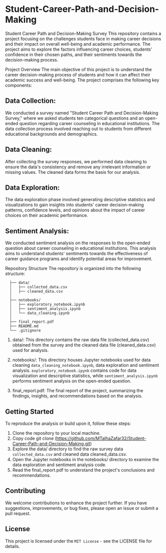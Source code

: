 # Student-Career-Path-and-Decision-Making
Student Career Path and Decision-Making Survey
This repository contains a project focusing on the challenges students face in making career decisions and their impact on overall well-being and academic performance. The project aims to explore the factors influencing career choices, students' confidence in their chosen paths, and their sentiments towards the decision-making process.

Project Overview
The main objective of this project is to understand the career decision-making process of students and how it can affect their academic success and well-being. The project comprises the following key components:

## Data Collection:
We conducted a survey named "Student Career Path and Decision-Making Survey," where we asked students ten categorical questions and an open-ended question regarding career counseling in educational institutions. The data collection process involved reaching out to students from different educational backgrounds and demographics.

## Data Cleaning:
After collecting the survey responses, we performed data cleaning to ensure the data's consistency and remove any irrelevant information or missing values. The cleaned data forms the basis for our analysis.

## Data Exploration: 
The data exploration phase involved generating descriptive statistics and visualizations to gain insights into students' career decision-making patterns, confidence levels, and opinions about the impact of career choices on their academic performance.

## Sentiment Analysis: 
We conducted sentiment analysis on the responses to the open-ended question about career counseling in educational institutions. This analysis aims to understand students' sentiments towards the effectiveness of career guidance programs and identify potential areas for improvement.

Repository Structure
The repository is organized into the following structure:

```Student-Career-Path-Project/
  ├── data/
  │   ├── collected_data.csv
  │   ├── cleaned_data.csv
  │
  ├── notebooks/
  │   ├── exploratory_notebook.ipynb
  │   ├── sentiment_analysis.ipynb
  │   └── data_cleaning.ipynb
  │
  ├── final_report.pdf
  ├── README.md
  └── .gitignore
```

1. data/: This directory contains the raw data file (collected_data.csv) obtained from the survey and the cleaned data file (cleaned_data.csv) used for analysis.

2. notebooks/: This directory houses Jupyter notebooks used for data cleaning `data_cleaning_notebook.ipynb`, data exploration and sentiment analysis. `exploratory_notebook.ipynb` contains code for data visualization and descriptive statistics, while `sentiment_analysis.ipynb` performs sentiment analysis on the open-ended question.

3. final_report.pdf: The final report of the project, summarizing the findings, insights, and recommendations based on the analysis.

## Getting Started
To reproduce the analysis or build upon it, follow these steps:

1. Clone the repository to your local machine.
2. Copy code git clone (https://github.com/MTalhaZafar32/Student-Career-Path-and-Decision-Making.git)
3. Explore the data/ directory to find the raw survey data `collected_data.csv` and cleaned data cleaned_data.csv.
4. Open the Jupyter notebooks in the notebooks/ directory to examine the data exploration and sentiment analysis code.
5. Read the final_report.pdf to understand the project's conclusions and recommendations.

## Contributing
We welcome contributions to enhance the project further. If you have suggestions, improvements, or bug fixes, please open an issue or submit a pull request.

## License
This project is licensed under the `MIT License` - see the LICENSE file for details.   

